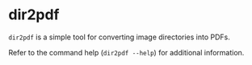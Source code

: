 # dir2pdf

`dir2pdf` is a simple tool for converting image directories into PDFs.

Refer to the command help (`dir2pdf --help`) for additional information.
